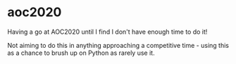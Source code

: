 # aoc2020
Having a go at AOC2020 until I find I don't have enough time to do it!

Not aiming to do this in anything approaching a competitive time - using this as a chance to brush up on Python as rarely use it.
